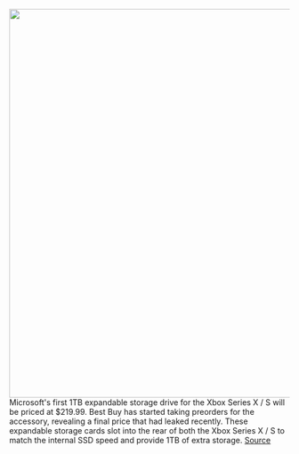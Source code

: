 <img src='https://cdn.vox-cdn.com/thumbor/QbRDTI7gtxxAVaLpq_jpBz_H9sU=/0x0:2640x1748/1200x800/filters:focal(1109x663:1531x1085)/cdn.vox-cdn.com/uploads/chorus_image/image/67460404/twarren_xboxseriesxcontroller_VLS_3596_2_1.0.jpg' width='700px' /><br/>
Microsoft's first 1TB expandable storage drive for the Xbox Series X / S will be priced at $219.99. Best Buy has started taking preorders for the accessory, revealing a final price that had leaked recently. These expandable storage cards slot into the rear of both the Xbox Series X / S to match the internal SSD speed and provide 1TB of extra storage.
<a href='https://www.theverge.com/2020/9/24/21453904/microsoft-xbox-series-x-1tb-expandable-storage-price-219-99'> Source <a/>